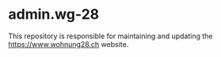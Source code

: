 # admin.wg-28
This repository is responsible for maintaining and updating the https://www.wohnung28.ch website.